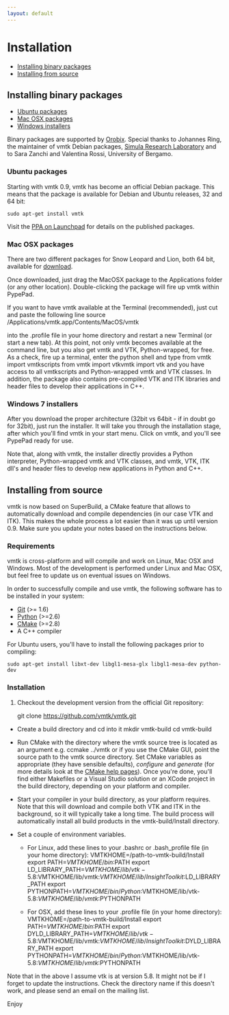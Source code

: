 ```yaml
---
layout: default
---
```


Installation
============

- [Installing binary packages](#Binaries)
- [Installing from source](#Source)

<a id="Binaries"></a>

## Installing binary packages

- [Ubuntu packages](#Ubuntu)
- [Mac OSX packages](#OSX)
- [Windows installers](#Windows)

Binary packages are supported by [Orobix](http://www.orobix.com). Special thanks to Johannes Ring, the maintainer of vmtk Debian packages, [Simula Research Laboratory](http://www.simula.no) and to Sara Zanchi and Valentina Rossi, University of Bergamo.

<a id="Ubuntu"></a>
### Ubuntu packages

Starting with vmtk 0.9, vmtk has become an official Debian package. This means that the package is available for Debian and Ubuntu releases, 32 and 64 bit:

    sudo apt-get install vmtk

Visit the [PPA on Launchpad](https://launchpad.net/~vmtk-packaging/+archive/ppa) for details on the published packages.

<a id="OSX"></a>
### Mac OSX packages

There are two different packages for Snow Leopard and Lion, both 64 bit, available for [download](http://sourceforge.net/projects/vmtk/files/).

Once downloaded, just drag the MacOSX package to the Applications folder (or any other location). Double-clicking the package will fire up vmtk within PypePad.

If you want to have vmtk available at the Terminal (recommended), just cut and paste the following line
    source /Applications/vmtk.app/Contents/MacOS/vmtk

into the .profile file in your home directory and restart a new Terminal (or start a new tab). At this point, not only vmtk becomes available at the command line, but you also get vmtk and VTK, Python-wrapped, for free. As a check, fire up a terminal, enter the python shell and type
    from vmtk import vmtkscripts
    from vmtk import vtkvmtk
    import vtk
and you have access to all vmtkscripts and Python-wrapped vmtk and VTK classes. In addition, the package also contains pre-compiled VTK and ITK libraries and header files to develop their applications in C++.

<a id="Windows"></a>
### Windows 7 installers

After you download the proper architecture (32bit vs 64bit - if in doubt go for 32bit), just run the installer. It will take you through the installation stage, after which you'll find vmtk in your start menu. Click on vmtk, and you'll see PypePad ready for use.

Note that, along with vmtk, the installer directly provides a Python interpreter, Python-wrapped vmtk and VTK classes, and vmtk, VTK, ITK dll's and header files to develop new applications in Python and C++.

<a id="Source"></a>
## Installing from source

vmtk is now based on SuperBuild, a CMake feature that allows to automatically download and compile dependencies (in our case VTK and ITK). This makes the whole process a lot easier than it was up until version 0.9. Make sure you update your notes based on the instructions below.

### Requirements

vmtk is cross-platform and will compile and work on Linux, Mac OSX and Windows. Most of the development is performed under Linux and Mac OSX, but feel free to update us on eventual issues on Windows.

In order to successfully compile and use vmtk, the following software has to be installed in your system:
- [Git](http://www.git-scm.org) (>= 1.6)
- [Python](http://www.python.org) (>=2.6)
- [CMake](http://www.cmake.org) (>=2.8)
- A C++ compiler

For Ubuntu users, you'll have to install the following packages prior to compiling:

    sudo apt-get install libxt-dev libgl1-mesa-glx libgl1-mesa-dev python-dev

### Installation

1. Checkout the development version from the official Git repository:

    git clone https://github.com/vmtk/vmtk.git

- Create a build directory and cd into it
    mkdir vmtk-build
    cd vmtk-build

- Run CMake with the directory where the vmtk source tree is located as an argument e.g. 
    ccmake ../vmtk
or if you use the CMake GUI, point the source path to the vmtk source directory.
Set CMake variables as appropriate (they have sensible defaults), *configure* and *generate* (for more details look at the [CMake help pages](http://www.cmake.org/cmake/help/runningcmake.html)). Once you're done, you'll find either Makefiles or a Visual Studio solution or an XCode project in the build directory, depending on your platform and compiler.

- Start your compiler in your build directory, as your platform requires. Note that this will download and compile both VTK and ITK in the background, so it will typically take a long time. The build process will automatically install all build products in the vmtk-build/Install directory.

- Set a couple of environment variables. 

  - For Linux, add these lines to your .bashrc or .bash_profile file (in your home directory):
        VMTKHOME=/path-to-vmtk-build/Install
        export PATH=$VMTKHOME/bin:$PATH
        export LD_LIBRARY_PATH=$VMTKHOME/lib/vtk-5.8:$VMTKHOME/lib/vmtk:$VMTKHOME/lib/InsightToolkit:$LD_LIBRARY_PATH
        export PYTHONPATH=$VMTKHOME/bin/Python:$VMTKHOME/lib/vtk-5.8:$VMTKHOME/lib/vmtk:$PYTHONPATH

  - For OSX, add these lines to your .profile file (in your home directory):
        VMTKHOME=/path-to-vmtk-build/Install
        export PATH=$VMTKHOME/bin:$PATH
        export DYLD_LIBRARY_PATH=$VMTKHOME/lib/vtk-5.8:$VMTKHOME/lib/vmtk:$VMTKHOME/lib/InsightToolkit:$DYLD_LIBRARY_PATH
        export PYTHONPATH=$VMTKHOME/bin/Python:$VMTKHOME/lib/vtk-5.8:$VMTKHOME/lib/vmtk:$PYTHONPATH

Note that in the above I assume vtk is at version 5.8. It might not be if I forget to update the instructions. Check the directory name if this doesn't work, and please send an email on the mailing list.

Enjoy

